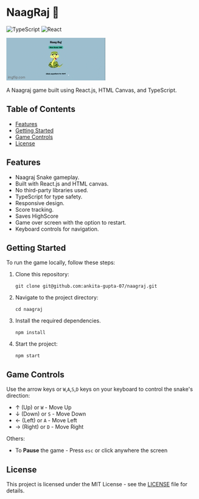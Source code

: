 # NaagRaj 🐍

![TypeScript](https://img.shields.io/badge/typescript-%23007ACC.svg?style=for-the-badge&logo=typescript&logoColor=white)
![React](https://img.shields.io/badge/react-%2320232a.svg?style=for-the-badge&logo=react&logoColor=%2361DAFB)

![Naagraj Game Demo](./ASSETS/naagraj-demo.gif)

A Naagraj game built using React.js, HTML Canvas, and TypeScript.

## Table of Contents

- [Features](#features)
- [Getting Started](#getting-started)
- [Game Controls](#game-controls)
- [License](#license)

## Features

- Naagraj Snake gameplay.
- Built with React.js and HTML canvas.
- No third-party libraries used.
- TypeScript for type safety.
- Responsive design.
- Score tracking.
- Saves HighScore
- Game over screen with the option to restart.
- Keyboard controls for navigation.

## Getting Started

To run the game locally, follow these steps:

1. Clone this repository:

   ```shell
   git clone git@github.com:ankita-gupta-07/naagraj.git
   ```

2. Navigate to the project directory:

   ```shell
   cd naagraj
   ```

3. Install the required dependencies.

   ```shell
   npm install
   ```

4. Start the project:

   ```shell
   npm start
   ```

## Game Controls

Use the arrow keys or `W`,`A`,`S`,`D` keys on your keyboard to control the snake's direction:

- ↑ (Up) or `W` - Move Up
- ↓ (Down) or `S` - Move Down
- ← (Left) or `A` - Move Left
- → (Right) or `D` - Move Right

Others:

- To **Pause** the game - Press `esc` or click anywhere the screen

## License

This project is licensed under the MIT License - see the [LICENSE](./LICENSE) file for details.

